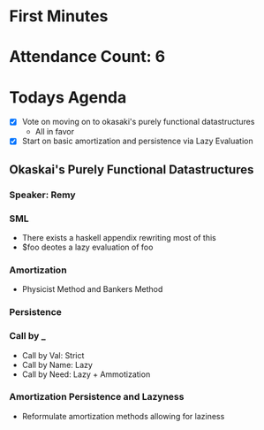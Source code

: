 # First Minutes

# Attendance Count: 6

# Todays Agenda

-   [X] Vote on moving on to okasaki's purely functional datastructures
    -   All in favor
-   [X] Start on basic amortization and persistence via Lazy Evaluation

## Okaskai's Purely Functional Datastructures

### Speaker: Remy

### SML

-   There exists a haskell appendix rewriting most of this
-   $foo deotes a lazy evaluation of foo

### Amortization

-   Physicist Method and Bankers Method

### Persistence

### Call by _

-   Call by Val: Strict
-   Call by Name: Lazy
-   Call by Need: Lazy + Ammotization

### Amortization Persistence and Lazyness

-   Reformulate amortization methods allowing for laziness
